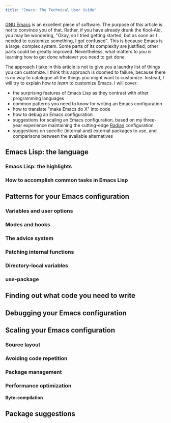 ```yaml
---
title: "Emacs: The Technical User Guide"
---
```


[GNU Emacs](https://www.gnu.org/software/emacs/) is an excellent piece
of software. The purpose of this article is not to convince you of
that. Rather, if you have already drunk the Kool-Aid, you may be
wondering, "Okay, so I tried getting started, but as soon as I needed
to customize something, I got confused". This is because Emacs is a
large, complex system. Some parts of its complexity are justified;
other parts could be greatly improved. Nevertheless, what matters to
*you* is learning how to get done whatever you need to get done.

The approach I take in this article is not to give you a laundry list
of things you can customize. I think this approach is doomed to
failure, because there is no way to catalogue all the things you might
want to customize. Instead, I will try to explain how to *learn* to
customize Emacs. I will cover:

* the surprising features of Emacs Lisp as they contrast with other
  programming languages
* common patterns you need to know for writing an Emacs configuration
* how to translate "make Emacs do X" into code
* how to debug an Emacs configuration
* suggestions for scaling an Emacs configuration, based on my
  three-year experience maintaining the cutting-edge
  [Radian](https://github.com/raxod502/radian) configuration
* suggestions on specific (internal and) external packages to use, and
  comparisons between the available alternatives

## Emacs Lisp: the language



### Emacs Lisp: the highlights



### How to accomplish common tasks in Emacs Lisp



## Patterns for your Emacs configuration



### Variables and user options



### Modes and hooks



### The advice system



### Patching internal functions



### Directory-local variables



### use-package



## Finding out what code you need to write



## Debugging your Emacs configuration



## Scaling your Emacs configuration



### Source layout



### Avoiding code repetition



### Package management



### Performance optimization



#### Byte-compilation



## Package suggestions
